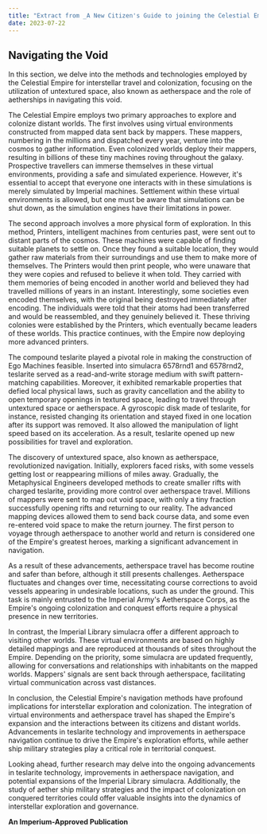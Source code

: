 ```yaml
---
title: "Extract from _A New Citizen's Guide to joining the Celestial Empire_."
date: 2023-07-22
---
```




## Navigating the Void

In this section, we delve into the methods and technologies employed by the Celestial Empire for interstellar travel and colonization, focusing on the utilization of untextured space, also known as aetherspace and the role of aetherships in navigating this void.

The Celestial Empire employs two primary approaches to explore and colonize distant worlds. The first involves using virtual environments constructed from mapped data sent back by mappers. These mappers, numbering in the millions and dispatched every year, venture into the cosmos to gather information. Even colonized worlds deploy their mappers, resulting in billions of these tiny machines roving throughout the galaxy. Prospective travellers can immerse themselves in these virtual environments, providing a safe and simulated experience. However, it's essential to accept that everyone one interacts with in these simulations is merely simulated by Imperial machines. Settlement within these virtual environments is allowed, but one must be aware that simulations can be shut down, as the simulation engines have their limitations in power.

The second approach involves a more physical form of exploration. In this method, Printers, intelligent machines from centuries past, were sent out to distant parts of the cosmos. These machines were capable of finding suitable planets to settle on. Once they found a suitable location, they would gather raw materials from their surroundings and use them to make more of themselves. The Printers would then print people, who were unaware that they were copies and refused to believe it when told. They carried with them memories of being encoded in another world and believed they had travelled millions of years in an instant. Interestingly, some societies even encoded themselves, with the original being destroyed immediately after encoding. The individuals were told that their atoms had been transferred and would be reassembled, and they genuinely believed it. These thriving colonies were established by the Printers, which eventually became leaders of these worlds. This practice continues, with the Empire now deploying more advanced printers.

The compound teslarite played a pivotal role in making the construction of Ego Machines feasible. Inserted into simulacra 6578rnd1 and 6578rnd2, teslarite served as a read-and-write storage medium with swift pattern-matching capabilities. Moreover, it exhibited remarkable properties that defied local physical laws, such as gravity cancellation and the ability to open temporary openings in textured space, leading to travel through untextured space or aetherspace. A gyroscopic disk made of teslarite, for instance, resisted changing its orientation and stayed fixed in one location after its support was removed. It also allowed the manipulation of light speed based on its acceleration. As a result, teslarite opened up new possibilities for travel and exploration.

The discovery of untextured space, also known as aetherspace, revolutionized navigation. Initially, explorers faced risks, with some vessels getting lost or reappearing millions of miles away. Gradually, the Metaphysical Engineers developed methods to create smaller rifts with charged teslarite, providing more control over aetherspace travel. Millions of mappers were sent to map out void space, with only a tiny fraction successfully opening rifts and returning to our reality. The advanced mapping devices allowed them to send back course data, and some even re-entered void space to make the return journey. The first person to voyage through aetherspace to another world and return is considered one of the Empire's greatest heroes, marking a significant advancement in navigation.

As a result of these advancements, aetherspace travel has become routine and safer than before, although it still presents challenges. Aetherspace fluctuates and changes over time, necessitating course corrections to avoid vessels appearing in undesirable locations, such as under the ground. This task is mainly entrusted to the Imperial Army's Aetherspace Corps, as the Empire's ongoing colonization and conquest efforts require a physical presence in new territories.

In contrast, the Imperial Library simulacra offer a different approach to visiting other worlds. These virtual environments are based on highly detailed mappings and are reproduced at thousands of sites throughout the Empire. Depending on the priority, some simulacra are updated frequently, allowing for conversations and relationships with inhabitants on the mapped worlds. Mappers' signals are sent back through aetherspace, facilitating virtual communication across vast distances.

In conclusion, the Celestial Empire's navigation methods have profound implications for interstellar exploration and colonization. The integration of virtual environments and aetherspace travel has shaped the Empire's expansion and the interactions between its citizens and distant worlds. Advancements in teslarite technology and improvements in aetherspace navigation continue to drive the Empire's exploration efforts, while aether ship military strategies play a critical role in territorial conquest.

Looking ahead, further research may delve into the ongoing advancements in teslarite technology, improvements in aetherspace navigation, and potential expansions of the Imperial Library simulacra. Additionally, the study of aether ship military strategies and the impact of colonization on conquered territories could offer valuable insights into the dynamics of interstellar exploration and governance.

**An Imperium-Approved Publication**
